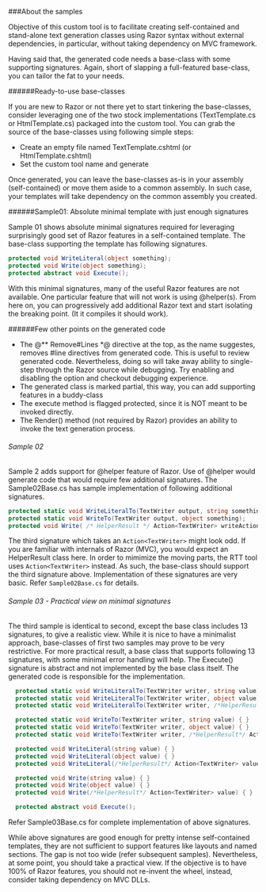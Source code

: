 ###About the samples

Objective of this custom tool is to facilitate creating self-contained and stand-alone text generation classes using Razor syntax without external dependencies, in particular, without taking dependency on MVC framework.

Having said that, the generated code needs a base-class with some supporting signatures. Again, short of slapping a full-featured base-class, you can tailor the fat to your needs. 

######Ready-to-use base-classes

If you are new to Razor or not there yet to start tinkering the base-classes, consider leveraging one of the two stock implementations (TextTemplate.cs or HtmlTemplate.cs) packaged into the custom tool. You can grab the source of the base-classes using following simple steps:
+ Create an empty file named TextTemplate.cshtml (or HtmlTemplate.cshtml)
+ Set the custom tool name and generate

Once generated, you can leave the base-classes as-is in your assembly (self-contained) or move them aside to a common assembly. In such case, your templates will take dependency on the common assembly you created. 

######Sample01: Absolute minimal template with just enough signatures

Sample 01 shows absolute minimal signatures required for leveraging surprisingly good set of Razor features in a self-contained template. The base-class supporting the template has following signatures.

```cs
protected void WriteLiteral(object something);
protected void Write(object something);
protected abstract void Execute();
```

With this minimal signatures, many of the useful Razor features are not available. One particular feature that will not work is using @helper(s). From here on, you can progressively add additional Razor text and start isolating the breaking point. (It it compiles it should work).

######Few other points on the generated code

+ The @** Remove#Lines *@ directive at the top, as the name suggestes, removes #line directives from generated code. This is useful to review generated code. Nevertheless, doing so will take away ability to single-step through the Razor source while debugging. Try enabling and disabling the option and checkout debugging experience.
+ The generated class is marked  partial, this way, you can add supporting features in a buddy-class
+ The execute method is flagged protected, since it is NOT meant to be invoked directly.
+ The Render() method (not required by Razor) provides an ability to invoke the text generation process.

###### Sample 02

Sample 2 adds support for @helper feature of Razor. Use of @helper would generate code that would require few additional signatures. The Sample02Base.cs has sample implementation of following additional signatures.

```cs
protected static void WriteLiteralTo(TextWriter output, string something);
protected static void WriteTo(TextWriter output, object something);
protected void Write( /* HelperResult */ Action<TextWriter> writeAction)
```

The third signature which takes an `Action<TextWriter>` might look odd. If you are familiar with internals of Razor (MVC), you would expect an HelperResult class here. In order to mimimize the moving parts, the RTT tool uses `Action<TextWriter>` instead. As such, the base-class should support the third signature above. Implementation of these signatures are very basic. Refer `Sample02Base.cs` for details.

###### Sample 03 - Practical view on minimal signatures

The third sample is identical to second, except the base class includes 13 signatures, to give a realistic view. While it is nice to have a minimalist approach, base-classes of first two  samples may prove to be very restrictive. For more practical result, a base class that supports following 13 signatures, with some minimal error handling will help. The Execute() signature is abstract and not implemented by the base class itself. The generated code is responsible for the implementation. 

```cs
  protected static void WriteLiteralTo(TextWriter writer, string value) {}
  protected static void WriteLiteralTo(TextWriter writer, object value) {}
  protected static void WriteLiteralTo(TextWriter writer, /*HelperResult*/ Action<TextWriter> value) { }

  protected static void WriteTo(TextWriter writer, string value) { }
  protected static void WriteTo(TextWriter writer, object value) { }
  protected static void WriteTo(TextWriter writer, /*HelperResult*/ Action<TextWriter> value) { }

  protected void WriteLiteral(string value) { }
  protected void WriteLiteral(object value) { }
  protected void WriteLiteral(/*HelperResult*/ Action<TextWriter> value) { }

  protected void Write(string value) { }
  protected void Write(object value) { }
  protected void Write(/*HelperResult*/ Action<TextWriter> value) { }

  protected abstract void Execute();
```

Refer Sample03Base.cs for complete implementation of above signatures. 

While above signatures are good enough for pretty intense self-contained templates, they are not sufficient to support features like layouts and named sections. The gap is not too wide (refer subsequent samples). Nevertheless, at some point, you should take a practical view. If the objective is to have 100% of Razor features, you should not re-invent the wheel, instead, consider taking dependency on MVC DLLs.










